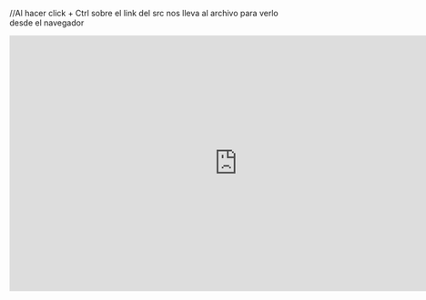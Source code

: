 //Al hacer click + Ctrl sobre el link del src nos lleva al archivo para verlo desde el navegador

<iframe style="border:none" width="800" height="450" src="https://whimsical.com/embed/KWTer7Cm6M4RX4juQUkuJz@2Ux7TurymNNMXq24ZtCf"></iframe>